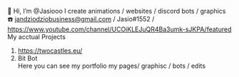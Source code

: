 👋 Hi, I’m @Jasiooo 
I create animations / websites / discord bots / graphics
☎️ jandziodziobusiness@gmail.com / Jasio#1552 / https://www.youtube.com/channel/UCOiKLEJuQR4Ba3umk-sJKPA/featured
                   My acctual Projects
1. https://twocastles.eu/
2. Bit Bot          
                    Here you  can see my portfolio my pages/ graphisc / bots / edits 
                    

